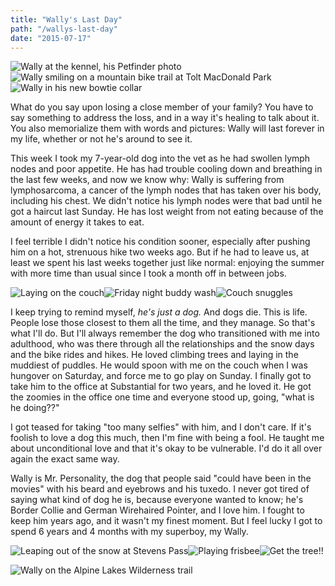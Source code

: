 ```yaml
---
title: "Wally's Last Day"
path: "/wallys-last-day"
date: "2015-07-17"
---
```


![Wally at the kennel, his Petfinder photo](https://igcdn-photos-a-a.akamaihd.net/hphotos-ak-xpf1/t51.2885-15/11017651_422374197887664_1593850835_n.jpg)![Wally smiling on a mountain bike trail at Tolt MacDonald Park](https://igcdn-photos-f-a.akamaihd.net/hphotos-ak-xta1/t51.2885-15/10914340_352728334925085_122281943_n.jpg)![Wally in his new bowtie collar](https://igcdn-photos-e-a.akamaihd.net/hphotos-ak-xap1/t51.2885-15/10899511_1570016266573252_155656840_n.jpg)

What do you say upon losing a close member of your family? You have to say something to address the loss, and in a way it's healing to talk about it. You also memorialize them with words and pictures: Wally will last forever in my life, whether or not he's around to see it.

This week I took my 7-year-old dog into the vet as he had swollen lymph nodes and poor appetite. He has had trouble cooling down and breathing in the last few weeks, and now we know why: Wally is suffering from lymphosarcoma, a cancer of the lymph nodes that has taken over his body, including his chest. We didn't notice his lymph nodes were that bad until he got a haircut last Sunday. He has lost weight from not eating because of the amount of energy it takes to eat.

I feel terrible I didn't notice his condition sooner, especially after pushing him on a hot, strenuous hike two weeks ago. But if he had to leave us, at least we spent his last weeks together just like normal: enjoying the summer with more time than usual since I took a month off in between jobs.

![Laying on the couch](https://igcdn-photos-f-a.akamaihd.net/hphotos-ak-xpf1/t51.2885-15/10986421_625027490932325_282922717_n.jpg)![Friday night buddy wash](https://scontent.cdninstagram.com/hphotos-xpa1/t51.2885-15/e15/11199535_396834570502332_1056458226_n.jpg)![Couch snuggles](https://scontent.cdninstagram.com/hphotos-xap1/t51.2885-15/e15/10707063_267939203405951_68903084_n.jpg)

I keep trying to remind myself, _he's just a dog._ And dogs die. This is life. People lose those closest to them all the time, and they manage. So that's what I'll do. But I'll always remember the dog who transitioned with me into adulthood, who was there through all the relationships and the snow days and the bike rides and hikes. He loved climbing trees and laying in the muddiest of puddles. He would spoon with me on the couch when I was hungover on Saturday, and force me to go play on Sunday. I finally got to take him to the office at Substantial for two years, and he loved it. He got the zoomies in the office one time and everyone stood up, going, "what is he doing??"

I got teased for taking "too many selfies" with him, and I don't care. If it's foolish to love a dog this much, then I'm fine with being a fool. He taught me about unconditional love and that it's okay to be vulnerable. I'd do it all over again the exact same way.

Wally is Mr. Personality, the dog that people said "could have been in the movies" with his beard and eyebrows and his tuxedo. I never got tired of saying what kind of dog he is, because everyone wanted to know; he's Border Collie and German Wirehaired Pointer, and I love him. I fought to keep him years ago, and it wasn't my finest moment. But I feel lucky I got to spend 6 years and 4 months with my superboy, my Wally.

![Leaping out of the snow at Stevens Pass](https://scontent.cdninstagram.com/hphotos-xfa1/t51.2885-15/e15/11236418_440814456091785_1948975271_n.jpg)![Playing frisbee](https://scontent.cdninstagram.com/hphotos-xpa1/t51.2885-15/e15/11190254_701086713347493_1496614827_n.jpg)![Get the tree!!](https://scontent.cdninstagram.com/hphotos-xtp1/t51.2885-15/e15/11191405_941238182593543_238428250_n.jpg)

![Wally on the Alpine Lakes Wilderness trail](/images/wally-pct.jpg)
